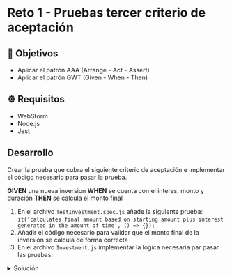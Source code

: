 # Reto 1 - Pruebas tercer criterio de aceptación

## :dart: Objetivos

- Aplicar el patrón AAA (Arrange -  Act - Assert)
- Aplicar el patrón GWT (Given - When - Then)

## ⚙ Requisitos

- WebStorm
- Node.js
- Jest

## Desarrollo

Crear la prueba que cubra el siguiente criterio de aceptación e implementar el código necesario para pasar la prueba.

**GIVEN** una nueva inversion
**WHEN** se cuenta con el interes, monto y duración
**THEN** se calcula el monto final

1. En el archivo `TestInvestment.spec.js` añade la siguiente prueba:
```it('calculates final amount based on starting amount plus interest generated in the amount of time', () => {}); ```
2. Añadir el código necesario para validar que el monto final de la inversión se calcula de forma correcta
3. En el archivo `Investment.js` implementar la logica necesaria par pasar las pruebas. 

<details>
  <summary>Solución</summary>

1. Creamos la prueba que nos permite validar que el monto final de la inversión se conecte de forma correcta.

`TestInvestment.spec.js`

```javascript
const Investment = require("../../entities/Investment");

describe('Investment', () => {
    describe('Add new investment', () => {
        it('calculates end date based on initial day plus duration', () => {
            const name = "cetes 28 days";
            const description = "cetes for 28 days";
            const interest = 4.5;
            const startingAmount = 10;
            const durationDays = 28;
            const startDate = new Date('2021-01-01');
            const expectedEndDate = new Date('2021-01-29');

            const investment = Investment.addInvestment(name, description, interest, startingAmount, startDate, durationDays);

            expect(investment.endDate).toEqual(expectedEndDate);
        });

        it('calculates final amount based on starting amount plus interest generated in the amount of time', () => {
            const name = "cetes 28 days";
            const description = "cetes for 28 days";
            const interest = 4.5;
            const startingAmount = 10;
            const durationDays = 28;
            const startDate = new Date('2021-01-01');
            const expectedFinalAmount = 10 * (1 + (((interest / 100) / 360) * durationDays));

            const investment = Investment.addInvestment(name, description, interest, startingAmount, startDate, durationDays);

            expect(investment.finalAmount).toEqual(expectedFinalAmount);
        })


    })

})
```

1. Nuestro código calcula el monto final de la inversión, tomamos 360 días como un año y a partir de ello calculamos él interese ganado en los días que dura la inversión

`Investment.js`

```javascript
class Investment {
    id;
    name;
    description;
    interest;
    startingAmount;
    finalAmount;
    startDate;
    endDate;

    constructor(id, name, description, interest, startingAmount, finalAmount, startDate, endDate) {
        this.id = id;
        this.name = name;
        this.description = description;
        this.interest = interest;
        this.startingAmount = startingAmount;
        this.finalAmount = finalAmount;
        this.startDate = startDate;
        this.endDate = endDate;
    }

    static addInvestment(name, description, interest, startingAmount, startDate, duration) {
        const endDate = startDate;
        endDate.setDate(endDate.getDate() + duration);

        const finalAmount = Investment._calculateFinalAmount(interest, startingAmount, duration);

        return new Investment(1, name, description, interest, startingAmount, finalAmount, startDate, endDate)
    }

    static _calculateFinalAmount(interest, startingAmount, duration) {
        const bankingYear = 360;
        const interestAsPercentage = interest / 100;
        return startingAmount * (1 + (((interestAsPercentage) / bankingYear) * duration));
    }
}


module.exports = Investment;

```

</details>
